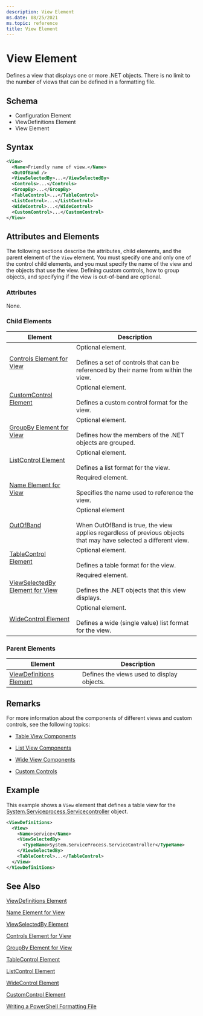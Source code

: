 ```yaml
---
description: View Element
ms.date: 08/25/2021
ms.topic: reference
title: View Element
---
```

# View Element

Defines a view that displays one or more .NET objects. There is no limit to the number of views that
can be defined in a formatting file.

## Schema

- Configuration Element
- ViewDefinitions Element
- View Element

## Syntax

```xml
<View>
  <Name>Friendly name of view.</Name>
  <OutOfBand />
  <ViewSelectedBy>...</ViewSelectedBy>
  <Controls>...</Controls>
  <GroupBy>...</GroupBy>
  <TableControl>...</TableControl>
  <ListControl>...</ListControl>
  <WideControl>...</WideControl>
  <CustomControl>...</CustomControl>
</View>
```

## Attributes and Elements

The following sections describe the attributes, child elements, and the parent element of the `View`
element. You must specify one and only one of the control child elements, and you must specify the
name of the view and the objects that use the view. Defining custom controls, how to group objects,
and specifying if the view is out-of-band are optional.

### Attributes

None.

### Child Elements

|Element|Description|
|-------------|-----------------|
|[Controls Element for View](./controls-element-for-view-format.md)|Optional element.<br /><br /> Defines a set of controls that can be referenced by their name from within the view.|
|[CustomControl Element](./customcontrol-element-for-view-format.md)|Optional element.<br /><br /> Defines a custom control format for the view.|
|[GroupBy Element for View](./groupby-element-for-view-format.md)|Optional element.<br /><br /> Defines how the members of the .NET objects are grouped.|
|[ListControl Element](./listcontrol-element-format.md)|Optional element.<br /><br /> Defines a list format for the view.|
|[Name Element for View](./name-element-for-view-format.md)|Required element.<br /><br /> Specifies the name used to reference the view.|
|[OutOfBand](./outofband-element-for-view-format.md)|Optional element<br /><br />When OutOfBand is true, the view applies regardless of previous objects that may have selected a different view.|
|[TableControl Element](./tablecontrol-element-format.md)|Optional element.<br /><br /> Defines a table format for the view.|
|[ViewSelectedBy Element for View](./viewselectedby-element-format.md)|Required element.<br /><br /> Defines the .NET objects that this view displays.|
|[WideControl Element](./widecontrol-element-format.md)|Optional element.<br /><br /> Defines a wide (single value) list format for the view.|

### Parent Elements

|Element|Description|
|-------------|-----------------|
|[ViewDefinitions Element](./viewdefinitions-element-format.md)|Defines the views used to display objects.|

## Remarks

For more information about the components of different views and custom controls, see the following
topics:

- [Table View Components](./creating-a-table-view.md)

- [List View Components](./creating-a-list-view.md)

- [Wide View Components](./creating-a-wide-view.md)

- [Custom Controls](./creating-custom-controls.md)

## Example

This example shows a `View` element that defines a table view for the [System.Serviceprocess.Servicecontroller](/dotnet/api/System.ServiceProcess.ServiceController)
object.

```xml
<ViewDefinitions>
  <View>
    <Name>service</Name>
    <ViewSelectedBy>
      <TypeName>System.ServiceProcess.ServiceController</TypeName>
    </ViewSelectedBy>
    <TableControl>...</TableControl>
  </View>
</ViewDefinitions>

```

## See Also

[ViewDefinitions Element](./viewdefinitions-element-format.md)

[Name Element for View](./name-element-for-view-format.md)

[ViewSelectedBy Element](./viewselectedby-element-format.md)

[Controls Element for View](./controls-element-for-view-format.md)

[GroupBy Element for View](./groupby-element-for-view-format.md)

[TableControl Element](./tablecontrol-element-format.md)

[ListControl Element](./listcontrol-element-format.md)

[WideControl Element](./widecontrol-element-format.md)

[CustomControl Element](./customcontrol-element-for-groupby-format.md)

[Writing a PowerShell Formatting File](./writing-a-powershell-formatting-file.md)
